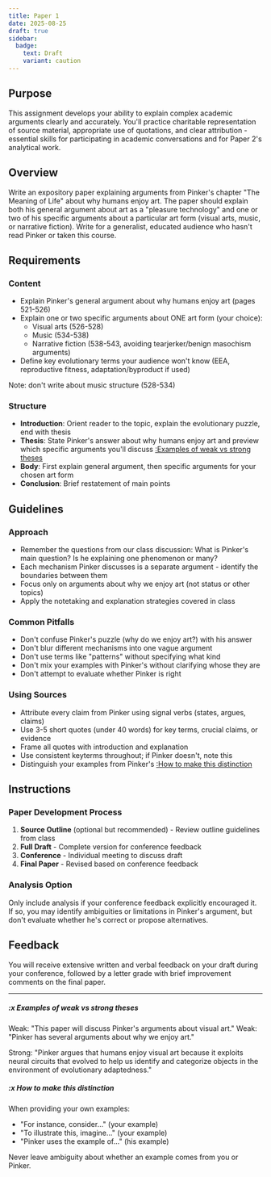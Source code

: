 ```yaml
---
title: Paper 1
date: 2025-08-25
draft: true
sidebar:
  badge:
    text: Draft
    variant: caution
---
```


## Purpose

This assignment develops your ability to explain complex academic arguments clearly and accurately. You'll practice charitable representation of source material, appropriate use of quotations, and clear attribution - essential skills for participating in academic conversations and for Paper 2's analytical work.

## Overview

Write an expository paper explaining arguments from Pinker's chapter "The Meaning of Life" about why humans enjoy art. The paper should explain both his general argument about art as a "pleasure technology" and one or two of his specific arguments about a particular art form (visual arts, music, or narrative fiction). Write for a generalist, educated audience who hasn't read Pinker or taken this course.

## Requirements

### Content

- Explain Pinker's general argument about why humans enjoy art (pages 521-526)
- Explain one or two specific arguments about ONE art form (your choice):
  - Visual arts (526-528)
  - Music (534-538)
  - Narrative fiction (538-543, avoiding tearjerker/benign masochism arguments)
- Define key evolutionary terms your audience won't know (EEA, reproductive fitness, adaptation/byproduct if used)

Note: don't write about music structure (528-534)

 ### Structure

- **Introduction**: Orient reader to the topic, explain the evolutionary puzzle, end with thesis
- **Thesis**: State Pinker's answer about why humans enjoy art and preview which specific arguments you'll discuss [:Examples of weak vs strong theses](#x-examples-of-weak-vs-strong-theses)
- **Body**: First explain general argument, then specific arguments for your chosen art form
- **Conclusion**: Brief restatement of main points

## Guidelines

### Approach

- Remember the questions from our class discussion: What is Pinker's main question? Is he explaining one phenomenon or many?
- Each mechanism Pinker discusses is a separate argument - identify the boundaries between them
- Focus only on arguments about why we enjoy art (not status or other topics)
- Apply the notetaking and explanation strategies covered in class

### Common Pitfalls

- Don't confuse Pinker's puzzle (why do we enjoy art?) with his answer
- Don't blur different mechanisms into one vague argument
- Don't use terms like "patterns" without specifying what kind
- Don't mix your examples with Pinker's without clarifying whose they are
- Don't attempt to evaluate whether Pinker is right

### Using Sources

- Attribute every claim from Pinker using signal verbs (states, argues, claims)
- Use 3-5 short quotes (under 40 words) for key terms, crucial claims, or evidence
- Frame all quotes with introduction and explanation
- Use consistent keyterms throughout; if Pinker doesn't, note this
- Distinguish your examples from Pinker's [:How to make this distinction](#x-how-to-make-this-distinction)

## Instructions

### Paper Development Process

1. **Source Outline** (optional but recommended) - Review outline guidelines from class
2. **Full Draft** - Complete version for conference feedback
3. **Conference** - Individual meeting to discuss draft
4. **Final Paper** - Revised based on conference feedback

### Analysis Option

Only include analysis if your conference feedback explicitly encouraged it. If so, you may identify ambiguities or limitations in Pinker's argument, but don't evaluate whether he's correct or propose alternatives.

## Feedback

You will receive extensive written and verbal feedback on your draft during your conference, followed by a letter grade with brief improvement comments on the final paper.

---

##### :x Examples of weak vs strong theses

Weak: "This paper will discuss Pinker's arguments about visual art."
Weak: "Pinker has several arguments about why we enjoy art."

Strong: "Pinker argues that humans enjoy visual art because it exploits neural circuits that evolved to help us identify and categorize objects in the environment of evolutionary adaptedness."

##### :x How to make this distinction

When providing your own examples:

- "For instance, consider..." (your example)
- "To illustrate this, imagine..." (your example)
- "Pinker uses the example of..." (his example)

Never leave ambiguity about whether an example comes from you or Pinker.
